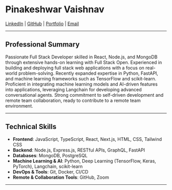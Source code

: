# Pinakeshwar Vaishnav
[LinkedIn](https://in.linkedin.com/in/pinakeshwar-vaishnav-519750306) | [GitHub](https://github.com/PinakeshwarVaishnav) | [Portfolio](https://my-website-chi-cyan.vercel.app/) | [Email](mailto:pinakeshwarv.tech@gmail.com) 

---

## Professional Summary

Passionate Full Stack Developer skilled in React, Node.js, and MongoDB through extensive hands-on learning with Full Stack Open. Experienced in building and deploying full stack web applications with a focus on real-world problem-solving. Recently expanded expertise in Python, FastAPI, and machine learning frameworks such as TensorFlow and scikit-learn. Proficient in integrating machine learning models and AI-driven features into applications, leveraging Langchain for developing advanced conversational agents. Strong commitment to self-driven development and remote team collaboration, ready to contribute to a remote team environment.

---

## Technical Skills

- **Frontend**: JavaScript, TypeScript, React, Next.js, HTML, CSS, Tailwind CSS
- **Backend**: Node.js, Express.js, RESTful APIs, GraphQL, FastAPI
- **Databases**: MongoDB, PostgreSQL
- **Machine Learning & AI**: Python, Deep Learning (TensorFlow, Keras, PyTorch), Langchain, scikit-learn
- **DevOps & Tools**: Git, Docker, CI/CD
- **Remote & Collaboration Tools**: GitHub, Zoom

---
